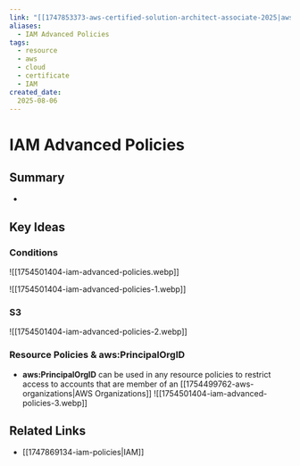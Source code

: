 ```yaml
---
link: "[[1747853373-aws-certified-solution-architect-associate-2025|aws Certified Solution Architect Associate 2025]]"
aliases: 
  - IAM Advanced Policies
tags:
  - resource
  - aws
  - cloud
  - certificate
  - IAM
created_date:
  2025-08-06
---
```

# IAM Advanced Policies
## Summary
- 

## Key Ideas
### Conditions
![[1754501404-iam-advanced-policies.webp]]

![[1754501404-iam-advanced-policies-1.webp]]

### S3
![[1754501404-iam-advanced-policies-2.webp]]

### Resource Policies & aws:PrincipalOrgID
- **aws:PrincipalOrgID** can be used in any resource policies to restrict access to accounts that are member of an [[1754499762-aws-organizations|AWS Organizations]]
![[1754501404-iam-advanced-policies-3.webp]]

## Related Links
- [[1747869134-iam-policies|IAM]]





